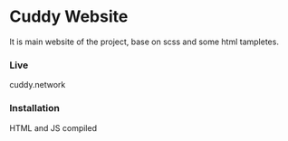 # Cuddy Website

It is main website of the project, base on scss and some html tampletes.

### Live
cuddy.network

### Installation

HTML and JS compiled
